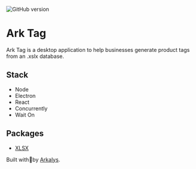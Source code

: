 ![GitHub version](https://badge.fury.io/gh/owinckle%2Fark-tag.svg)

# Ark Tag
Ark Tag is a desktop application to help businesses generate product tags from an .xslx database.

## Stack
- Node
- Electron
- React
- Concurrently
- Wait On

## Packages
- [XLSX](https://www.npmjs.com/package/xlsx)

Built with🧡by [Arkalys](http://www.arkalysapps.com).
